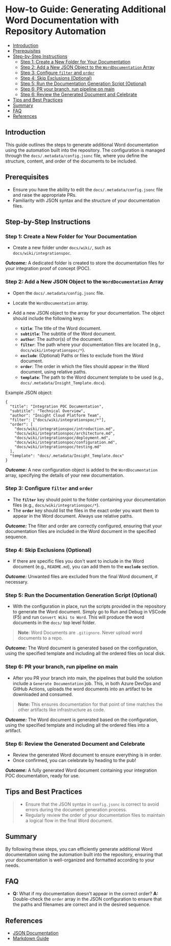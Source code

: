 # How-to Guide: Generating Additional Word Documentation with Repository Automation

- [Introduction](#introduction)
- [Prerequisites](#prerequisites)
- [Step-by-Step Instructions](#step-by-step-instructions)
  - [Step 1: Create a New Folder for Your Documentation](#step-1-create-a-new-folder-for-your-documentation)
  - [Step 2: Add a New JSON Object to the `WordDocumentation` Array](#step-2-add-a-new-json-object-to-the-worddocumentation-array)
  - [Step 3: Configure `filter` and `order`](#step-3-configure-filter-and-order)
  - [Step 4: Skip Exclusions (Optional)](#step-4-skip-exclusions-optional)
  - [Step 5: Run the Documentation Generation Script (Optional)](#step-5-run-the-documentation-generation-script-optional)
  - [Step 6: PR your branch, run pipeline on main](#step-6-pr-your-branch-run-pipeline-on-main)
  - [Step 6: Review the Generated Document and Celebrate](#step-6-review-the-generated-document-and-celebrate)
- [Tips and Best Practices](#tips-and-best-practices)
- [Summary](#summary)
- [FAQ](#faq)
- [References](#references)

## Introduction

This guide outlines the steps to generate additional Word documentation using the automation built into the repository. The configuration is managed through the `docs/.metadata/config.jsonc` file, where you define the structure, content, and order of the documents to be included.

## Prerequisites

- Ensure you have the ability to edit the `docs/.metadata/config.jsonc` file and raise the appropriate PRs.
- Familiarity with JSON syntax and the structure of your documentation files.

## Step-by-Step Instructions

### Step 1: Create a New Folder for Your Documentation

- Create a new folder under `docs/wiki/`, such as `docs/wiki/integrationspoc`.

**_Outcome:_** A dedicated folder is created to store the documentation files for your integration proof of concept (POC).

### Step 2: Add a New JSON Object to the `WordDocumentation` Array

- Open the `docs/.metadata/config.jsonc` file.
- Locate the `WordDocumentation` array.
- Add a new JSON object to the array for your documentation. The object should include the following keys:

  - **`title`**: The title of the Word document.
  - **`subtitle`**: The subtitle of the Word document.
  - **`author`**: The author(s) of the document.
  - **`filter`**: The path where your documentation files are located (e.g., `docs/wiki/integrationspoc/*`).
  - **`exclude`**: (Optional) Paths or files to exclude from the Word document.
  - **`order`**: The order in which the files should appear in the Word document, using relative paths.
  - **`template`**: The path to the Word document template to be used (e.g., `docs/.metadata/Insight_Template.docx`).

Example JSON object:

```jsonc
{
  "title": "Integration POC Documentation",
  "subtitle": "Technical Overview",
  "author": "Insight Cloud Platform Team",
  "filter": ["docs/wiki/integrationspoc/*"],
  "order": [
    "docs/wiki/integrationspoc/introduction.md",
    "docs/wiki/integrationspoc/architecture.md",
    "docs/wiki/integrationspoc/deployment.md",
    "docs/wiki/integrationspoc/configuration.md",
    "docs/wiki/integrationspoc/testing.md"
  ],
  "template": "docs/.metadata/Insight_Template.docx"
}
```

**_Outcome:_** A new configuration object is added to the `WordDocumentation` array, specifying the details of your new documentation.

### Step 3: Configure `filter` and `order`

- The **`filter`** key should point to the folder containing your documentation files (e.g., `docs/wiki/integrationspoc/*`).
- The **`order`** key should list the files in the exact order you want them to appear in the Word document. Always use relative paths.

**_Outcome:_** The filter and order are correctly configured, ensuring that your documentation files are included in the Word document in the specified sequence.

### Step 4: Skip Exclusions (Optional)

- If there are specific files you don't want to include in the Word document (e.g., `README.md`), you can add them to the **`exclude`** section.

**_Outcome:_** Unwanted files are excluded from the final Word document, if necessary.

### Step 5: Run the Documentation Generation Script (Optional)

- With the configuration in place, run the scripts provided in the repository to generate the Word document. Simply go to Run and Debug in VSCode (F5) and run `Convert Wiki to Word`. This will produce the word documents in the `docs/` top level folder.

> **Note**: Word Documents are `.gitignore`. Never upload word documents to a repo.

**_Outcome:_** The Word document is generated based on the configuration, using the specified template and including all the ordered files on local disk.

### Step 6: PR your branch, run pipeline on main

- After you PR your branch into main, the pipelines that build the solution include a `Generate Documentation` job. This, in both Azure DevOps and GitHub Actions, uploads the word documents into an artifact to be downloaded and consumed.

> **Note:** This ensures documentation for that point of time matches the other artifacts like infrastructure as code.

**_Outcome:_** The Word document is generated based on the configuration, using the specified template and including all the ordered files into a artifact.

### Step 6: Review the Generated Document and Celebrate

- Review the generated Word document to ensure everything is in order.
- Once confirmed, you can celebrate by heading to the pub!

**_Outcome:_** A fully generated Word document containing your integration POC documentation, ready for use.

## Tips and Best Practices

> - Ensure that the JSON syntax in `config.jsonc` is correct to avoid errors during the document generation process.
> - Regularly review the order of your documentation files to maintain a logical flow in the final Word document.

## Summary

By following these steps, you can efficiently generate additional Word documentation using the automation built into the repository, ensuring that your documentation is well-organized and formatted according to your needs.

## FAQ

- **Q:** What if my documentation doesn't appear in the correct order?
  **A:** Double-check the `order` array in the JSON configuration to ensure that the paths and filenames are correct and in the desired sequence.

## References

- [JSON Documentation](https://www.json.org/json-en.html)
- [Markdown Guide](https://www.markdownguide.org/)
